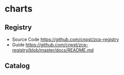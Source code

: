 # charts

## Registry
- Source Code
https://github.com/cnpst/zcp-registry
- Guide
https://github.com/cnpst/zcp-registry/blob/master/docs/README.md

## Catalog
